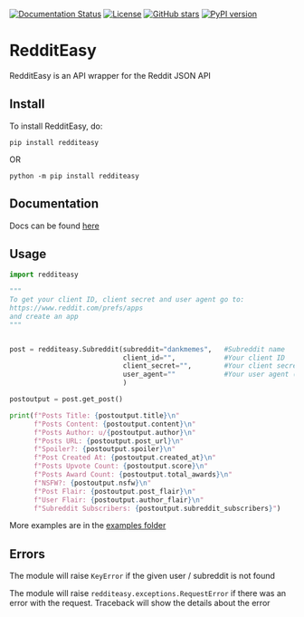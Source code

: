 [![Documentation Status](https://readthedocs.org/projects/redditeasy/badge/?version=latest)](https://redditeasy.readthedocs.io/en/latest/?badge=latest)
[![License](https://img.shields.io/github/license/MakufonSkifto/redditeasy)](LICENSE.md)
[![GitHub stars](https://img.shields.io/github/stars/MakufonSkifto/redditeasy)](https://github.com/ExpDev07/coronavirus-tracker-api/stargazers) 
[![PyPI version](https://badge.fury.io/py/redditeasy.svg)](https://badge.fury.io/py/redditeasy)

# RedditEasy

RedditEasy is an API wrapper for the Reddit JSON API

## Install
To install RedditEasy, do:

``pip install redditeasy`` 

OR

``python -m pip install redditeasy``

## Documentation
Docs can be found [here](https://redditeasy.readthedocs.io/en/latest/)

## Usage

```python
import redditeasy

"""
To get your client ID, client secret and user agent go to:
https://www.reddit.com/prefs/apps
and create an app
"""


post = redditeasy.Subreddit(subreddit="dankmemes",   #Subreddit name
                            client_id="",            #Your client ID
                            client_secret="",        #Your client secret
                            user_agent=""            #Your user agent (ex: ClientName/0.1 by YourUsername")
                            )

postoutput = post.get_post()

print(f"Posts Title: {postoutput.title}\n"
      f"Posts Content: {postoutput.content}\n"
      f"Posts Author: u/{postoutput.author}\n"
      f"Posts URL: {postoutput.post_url}\n"
      f"Spoiler?: {postoutput.spoiler}\n"
      f"Post Created At: {postoutput.created_at}\n"
      f"Posts Upvote Count: {postoutput.score}\n"
      f"Posts Award Count: {postoutput.total_awards}\n"
      f"NSFW?: {postoutput.nsfw}\n"
      f"Post Flair: {postoutput.post_flair}\n"
      f"User Flair: {postoutput.author_flair}\n"
      f"Subreddit Subscribers: {postoutput.subreddit_subscribers}")

```

More examples are in the [examples folder](https://github.com/MakufonSkifto/RedditEasy/tree/main/examples)

## Errors

The module will raise ``KeyError`` if the given user / subreddit is not found

The module will raise ``redditeasy.exceptions.RequestError``  if there was an error with the request. Traceback will show the details about the error